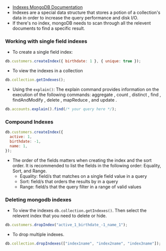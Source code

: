 - [Indexes MongoDB Documentation](https://www.mongodb.com/docs/manual/indexes/#:~:text=MongoDB%20uses%20multikey%20indexes%20to,or%20elements%20of%20the%20arrays.)
- Indexes are a special data structure that stores a potion of a collection's data in order to increase the query performance and disk I/O.
- If there's no index, mongoDB needs to scan through all the relevent documents to find a specific result.

### Working with single field indexes

- To create a single field index:

```javascript
db.customers.createIndex({ birthdate: 1 }, { unique: true });
```

- To view the indexes in a collection

```javascript
db.collection.getIndexes();
```

- Using the `explain()`: The explain command provides information on the execution of the following commands: aggregate , count , distinct , find , findAndModify , delete , mapReduce , and update .

```javascript
db.accounts.explain().find(/* your query here */);
```

### Compound Indexes

```javascript
db.customers.createIndex({
  active: 1,
  birthdate: -1,
  name: 1,
});
```

- The order of the fields matters when creating the index and the sort order. It is recommended to list the fields in the following order: Equality, Sort, and Range.
  - Equality: field/s that matches on a single field value in a query
  - Sort: field/s that orders the results by in a query
  - Range: field/s that the query filter in a range of valid values

### Deleting mongodb indexes

- To view the indexes `db.collection.getIndexes()`. Then select the relevent index that you need to delete or hide.

```javascript
db.customers.dropIndex("active_1_birthdate_-1_name_1");
```

- To drop multiple indexes.

```javascript
db.collection.dropIndexes(["index1name", "index2name", "index3name"]);
```
